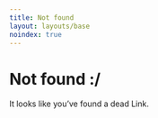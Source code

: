 ```yaml
---
title: Not found
layout: layouts/base
noindex: true
---
```


# Not found :/

It looks like you’ve found a dead Link.

